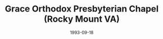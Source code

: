 ---
date: &id001 1993-09-18
end_date: null
location:
  address: unspecified
  city: Rocky Mount
  state: VA
minister:
- end: 1998-12-04
  name: Thomas Ellis
  start: 1993-09-18
  type: Evangelist
ministers:
- Thomas Ellis
name: Grace Orthodox Presbyterian Chapel
names:
- end: 1998-12-04
  name: Grace Orthodox Presbyterian Chapel
  start: 1993-09-18
origination_date: *id001
raw_data: 'VIRGINIA Rocky Mount


  Grace Orthodox Presbyterian Chapel  (September 18, 1993-December 4, 1998)

  Evangelist: Thomas Ellis, 1993-98

  '
received_from: null
states:
- VA
status:
  active: false
  end_date: 1998-12-04
  reason: null
  received_from: null
  withdrawal_to: null
title: Grace Orthodox Presbyterian Chapel (Rocky Mount VA)
year_established:
- 1993

---